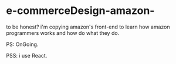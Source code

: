 # e-commerceDesign-amazon-
to be honest? i'm copying amazon's front-end to learn how amazon programmers works and how do what they do.


PS: OnGoing.


PSS: i use React.

